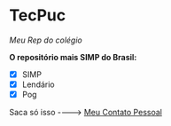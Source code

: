 # TecPuc
*Meu Rep do colégio*

**O repositório mais SIMP do Brasil:**

- [x] SIMP
- [x] Lendário
- [x] Pog

Saca só isso ----> [Meu Contato Pessoal](https://www.jogos360.com.br/own_goal_world_cup.html)


